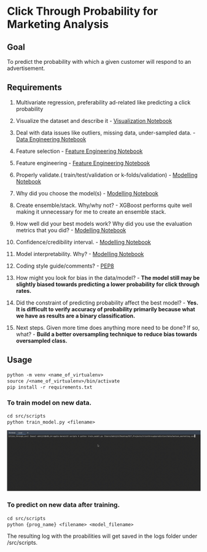 # Click Through Probability for Marketing Analysis 

## Goal 

To predict the probability with which a given customer will respond to an advertisement. 

## Requirements 

1. Multivariate regression, preferability ad-related like predicting a click probability

2. Visualize the dataset and describe it - [Visualization Notebook](src/notebooks/data_viz.ipynb)

3. Deal with data issues like outliers, missing data, under-sampled data. - [Data Engineering Notebook](src/notebooks/data_engineering.ipynb)

4. Feature selection - [Feature Engineering Notebook](src/notebooks/feature_engineering_selection.ipynb)

5. Feature engineering - [Feature Engineering Notebook](src/notebooks/feature_engineering_selection.ipynb)

6. Properly validate.( train/test/validation or k-folds/validation) - [Modelling Notebook](src/notebooks/modelling.ipynb)

7. Why did you choose the model(s) - [Modelling Notebook](src/notebooks/modelling.ipynb)

8. Create ensemble/stack. Why/why not? - XGBoost performs quite well making it unnecessary for me to create an ensemble stack. 

9. How well did your best models work? Why did you use the evaluation metrics that you did? - [Modelling Notebook](src/notebooks/modelling.ipynb)

10. Confidence/credibility interval. - [Modelling Notebook](src/notebooks/modelling.ipynb)

11. Model interpretability. Why? - [Modelling Notebook](src/notebooks/modelling.ipynb)

12. Coding style guide/comments? - [PEP8](https://www.python.org/dev/peps/pep-0008/)

13. How might you look for bias in the data/model? - **The model still may be slightly biased towards predicting a lower probability for click through rates.**

14. Did the constraint of predicting probability affect the best model? - **Yes. It is difficult to verify accuracy of probability primarily because what we have as results are a binary classification.**

15. Next steps. Given more time does anything more need to be done? If so, what? - **Build a better oversampling technique to reduce bias towards oversampled class.**

## Usage 

```console
python -m venv <name_of_virtualenv>
source /<name_of_virtualenv>/bin/activate
pip install -r requirements.txt
```

### To train model on new data. 
```console
cd src/scripts
python train_model.py <filename>
```

![Output](media/result.gif)

### To predict on new data after training. 
```console
cd src/scripts
python {prog_name} <filename> <model_filename>
```

The resulting log with the proabilities will get saved in the logs folder under /src/scripts. 


